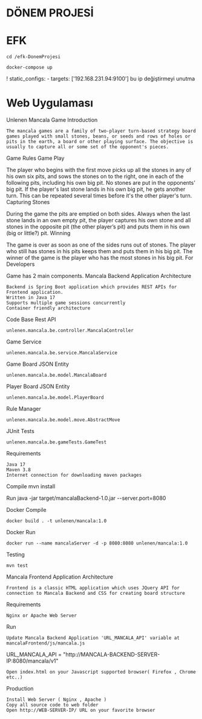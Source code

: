 # DÖNEM PROJESİ

# EFK 
    cd /efk-DonemProjesi

    docker-compose up
!    static_configs:
      - targets: ['192.168.231.94:9100'] bu ip değiştirmeyi unutma
    
    

# Web Uygulaması

Unlenen Mancala Game
Introduction

    The mancala games are a family of two-player turn-based strategy board games played with small stones, beans, or seeds and rows of holes or pits in the earth, a board or other playing surface. The objective is usually to capture all or some set of the opponent's pieces.

Game Rules
Game Play

The player who begins with the first move picks up all the stones in any of his own six pits, and sows the stones on to the right, one in each of the following pits, including his own big pit. No stones are put in the opponents' big pit. If the player's last stone lands in his own big pit, he gets another turn. This can be repeated several times before it's the other player's turn.
Capturing Stones

During the game the pits are emptied on both sides. Always when the last stone lands in an own empty pit, the player captures his own stone and all stones in the opposite pit (the other player’s pit) and puts them in his own (big or little?) pit.
Winning

The game is over as soon as one of the sides runs out of stones. The player who still has stones in his pits keeps them and puts them in his big pit. The winner of the game is the player who has the most stones in his big pit.
For Developers

Game has 2 main components.
Mancala Backend Application
Architecture

    Backend is Spring Boot application which provides REST APIs for Frontend application.
    Written in Java 17
    Supports multiple game sessions concurrently
    Container friendly architecture

Code Base
Rest API

    unlenen.mancala.be.controller.MancalaController

Game Service

    unlenen.mancala.be.service.MancalaService

Game Board JSON Entity

    unlenen.mancala.be.model.MancalaBoard

Player Board JSON Entity

    unlenen.mancala.be.model.PlayerBoard

Rule Manager

    unlenen.mancala.be.model.move.AbstractMove

JUnit Tests

    unlenen.mancala.be.gameTests.GameTest

Requirements

    Java 17
    Maven 3.8
    Internet connection for downloading maven packages

Compile
    mvn install

Run
    java -jar target/mancalaBackend-1.0.jar --server.port=8080

Docker Compile

    docker build . -t unlenen/mancala:1.0

Docker Run

    docker run --name mancalaServer -d -p 8080:8080 unlenen/mancala:1.0

Testing

    mvn test

Mancala Frontend Application
Architecture

    Frontend is a classic HTML application which uses JQuery API for connection to Mancala Backend and CSS for creating board structure

Requirements

    Nginx or Apache Web Server

Run

    Update Mancala Backend Application 'URL_MANCALA_API' variable at mancalaFrontend/js/mancala.js

URL_MANCALA_API = "http://MANCALA-BACKEND-SERVER-IP:8080/mancala/v1"

    Open index.html on your Javascript supported browser( Firefox , Chrome etc..)

Production

    Install Web Server ( Nginx , Apache )
    Copy all source code to web folder
    Open http://WEB-SERVER-IP/ URL on your favorite browser
